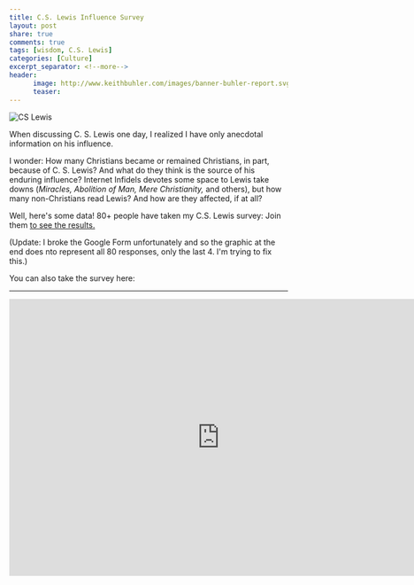 ```yaml
---
title: C.S. Lewis Influence Survey
layout: post
share: true
comments: true
tags: [wisdom, C.S. Lewis]
categories: [Culture]
excerpt_separator: <!--more-->
header:
      image: http://www.keithbuhler.com/images/banner-buhler-report.svg
      teaser: 
---
```



![CS Lewis](https://i.imgflip.com/16ey9n.jpg)

When discussing C. S. Lewis one day, I realized I have only anecdotal information on his influence.  

I wonder: How many Christians became or remained Christians, in part, because of C. S. Lewis? And what do they think is the source of his enduring influence? Internet Infidels devotes some space to Lewis take downs (*Miracles, Abolition of Man, Mere Christianity,* and others), but how many non-Christians read Lewis? And how are they affected, if at all?

Well, here's some data! 80+ people have taken my C.S. Lewis survey: Join them [to see the results.](https://docs.google.com/forms/d/1RH5VTHRmZsvw6Yqyz8vfnm5Uw4OvylD3omcFIa3lYgc/viewform?usp=send_form)

<!--more-->

(Update: I broke the Google Form unfortunately and so the graphic at the end does nto represent all 80 responses, only the last 4. I'm trying to fix this.)

You can also take the survey here: 

----

<iframe src="https://docs.google.com/forms/d/1RH5VTHRmZsvw6Yqyz8vfnm5Uw4OvylD3omcFIa3lYgc/viewform?embedded=true" width="760" height="500" frameborder="0" marginheight="0" marginwidth="0">Loading...</iframe>

